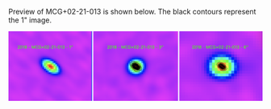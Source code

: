 Preview of MCG+02-21-013 is shown below. The black contours represent the 1" image. 

![MCG+02-21-013](MCG+02-21-013.png "MCG+02-21-013")
